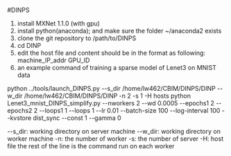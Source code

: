 #DINPS
1. install MXNet 1.1.0 (with gpu)
2. install python(anaconda); and make sure the folder ~/anaconda2 exists
3. clone the git repository to /path/to/DINPS
4. cd DINP
5. edit the host file and content should be in the format as following: 
	machine_IP_addr GPU_ID
6. an example command of training a sparse model of Lenet3 on MNIST data

python ../tools/launch_DINPS.py --s_dir  /home/lw462/CBIM/DINPS/DINP  --w_dir /home/lw462/CBIM/DINPS/DINP -n 2 -s 1 -H hosts python Lenet3_mnist_DINPS_simplify.py --nworkers 2 --wd 0.0005 --epochs1 2 --epochs2 2 --loops1 1  --loops 1 --lr 0.01 --batch-size 100 --log-interval 100 --kvstore dist_sync --const 1 --gamma 0

--s_dir: working directory on server machine
--w_dir: working directory on worker machine
-n: the number of worker
-s: the number of server
-H: host file
the rest of the line is the command run on each worker

